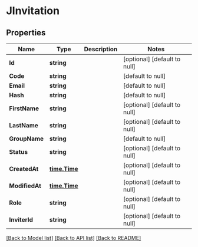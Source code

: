 # JInvitation

## Properties
Name | Type | Description | Notes
------------ | ------------- | ------------- | -------------
**Id** | **string** |  | [optional] [default to null]
**Code** | **string** |  | [default to null]
**Email** | **string** |  | [default to null]
**Hash** | **string** |  | [default to null]
**FirstName** | **string** |  | [optional] [default to null]
**LastName** | **string** |  | [optional] [default to null]
**GroupName** | **string** |  | [default to null]
**Status** | **string** |  | [optional] [default to null]
**CreatedAt** | [**time.Time**](time.Time.md) |  | [optional] [default to null]
**ModifiedAt** | [**time.Time**](time.Time.md) |  | [optional] [default to null]
**Role** | **string** |  | [optional] [default to null]
**InviterId** | **string** |  | [optional] [default to null]

[[Back to Model list]](../README.md#documentation-for-models) [[Back to API list]](../README.md#documentation-for-api-endpoints) [[Back to README]](../README.md)


